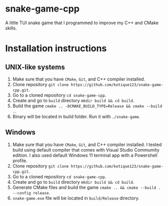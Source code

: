 # snake-game-cpp

A little TUI snake game that I programmed to improve my C++ and CMake skills.

# Installation instructions

## UNIX-like systems
1. Make sure that you have `CMake`, `Git`, and C++ compiler installed.
2. Clone repository `git clone https://github.com/kotique123/snake-game-cpp.git`.
3. Go to a cloned repository `cd snake-game-cpp`.
4. Create and go to `build` directory `mkdir build && cd build`.
5. Build the game `cmake .. -DCMAKE_BUILD_TYPE=Release && cmake --build .`.
6. Binary will be located in build folder. Run it with `./snake-game`.

## Windows
1. Make sure that you have `CMake`, `Git`, and C++ compiler installed. I tested build using default compiler that comes with
Visual Studio Commumity edition. I also used default Windows 11 terminal app with a Powershell profile.
2. Clone repository `git clone https://github.com/kotique123/snake-game-cpp.git`.
3. Go to a cloned repository `cd snake-game-cpp`.
4. Create and go to `build` directory `mkdir build && cd build`.
5. Generate CMake files and build the game `cmake .. && cmake --build . --config release`.
6. `snake-game.exe` file will be located in `build/Release` directory.